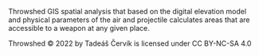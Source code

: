 Throwshed
GIS spatial analysis that based on the digital elevation model and physical parameters of the air and projectile calculates areas that are accessible to a weapon at any given place.

Throwshed © 2022 by Tadeáš Červík is licensed under CC BY-NC-SA 4.0

